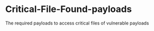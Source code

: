 # Critical-File-Found-payloads
The required payloads to access critical files of vulnerable payloads
